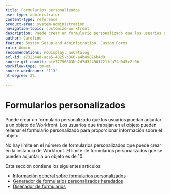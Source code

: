 ```yaml
---
title: Formularios personalizados
user-type: administrator
content-type: reference
product-area: system-administration
navigation-topic: customize-workfront
description: Puede crear un formulario personalizado que los usuarios puedan adjuntar a un objeto de Workfront. Los usuarios que trabajan en el objeto pueden rellenar el formulario personalizado para proporcionar información sobre el objeto.
author: Caroline
feature: System Setup and Administration, Custom Forms
role: Admin
recommendations: noDisplay, noCatalog
exl-id: a732344d-aca5-4825-b360-a4b49076b4d0
source-git-commit: bfe77796863bb2d7d324901721fda7fa045c2c0b
workflow-type: tm+mt
source-wordcount: '113'
ht-degree: 3%

---
```


# Formularios personalizados

Puede crear un formulario personalizado que los usuarios puedan adjuntar a un objeto de Workfront. Los usuarios que trabajan en el objeto pueden rellenar el formulario personalizado para proporcionar información sobre el objeto.

No hay límite en el número de formularios personalizados que puede crear en la instancia de Workfront. El límite de formularios personalizados que se pueden adjuntar a un objeto es de 10.

Esta sección contiene los siguientes artículos:

* [Información general sobre formularios personalizados](../../../administration-and-setup/customize-workfront/create-manage-custom-forms/custom-forms-overview.md)
* [Generador de formularios personalizados heredados](/help/quicksilver/administration-and-setup/customize-workfront/create-manage-custom-forms/use-the-custom-form-builder.md)
* [Diseñador de formularios](/help/quicksilver/administration-and-setup/customize-workfront/create-manage-custom-forms/form-designer/form-designer-toc.md)

